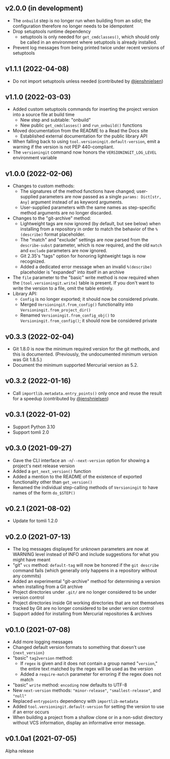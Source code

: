 v2.0.0 (in development)
-----------------------
- The `onbuild` step is no longer run when building from an sdist; the
  configuration therefore no longer needs to be idempotent
- Drop setuptools runtime dependency
    - setuptools is only needed for `get_cmdclasses()`, which should only be
      called in an environment where setuptools is already installed.
- Prevent log messages from being printed twice under recent versions of
  setuptools

v1.1.1 (2022-04-08)
-------------------
- Do not import setuptools unless needed (contributed by
  [@jenshnielsen](https://github.com/jenshnielsen))

v1.1.0 (2022-03-03)
-------------------
- Added custom setuptools commands for inserting the project version into a
  source file at build time
    - New step and subtable: "onbuild"
    - New public `get_cmdclasses()` and `run_onbuild()` functions
- Moved documentation from the README to a Read the Docs site
    - Established external documentation for the public library API
- When falling back to using `tool.versioningit.default-version`, emit a
  warning if the version is not PEP 440-compliant.
- The `versioningit` command now honors the `VERSIONINGIT_LOG_LEVEL`
  environment variable

v1.0.0 (2022-02-06)
-------------------
- Changes to custom methods:
    - The signatures of the method functions have changed; user-supplied
      parameters are now passed as a single `params: Dict[str, Any]` argument
      instead of as keyword arguments.
    - User-supplied parameters with the same names as step-specific method
      arguments are no longer discarded.
- Changes to the "git-archive" method:
    - Lightweight tags are now ignored (by default, but see below) when
      installing from a repository in order to match the behavior of the
      `%(describe)` format placeholder.
    - The "match" and "exclude" settings are now parsed from the
      `describe-subst` parameter, which is now required, and the old `match`
      and `exclude` parameters are now ignored.
    - Git 2.35's "tags" option for honoring lightweight tags is now recognized.
    - Added a dedicated error message when an invalid `%(describe)` placeholder
      is "expanded" into itself in an archive
- The `file` parameter to the "basic" write method is now required when the
  `[tool.versioningit.write]` table is present.  If you don't want to write the
  version to a file, omit the table entirely.
- Library API:
    - `Config` is no longer exported; it should now be considered private.
    - Merged `Versioningit.from_config()` functionality into
      `Versioningit.from_project_dir()`
    - Renamed `Versioningit.from_config_obj()` to `Versioningit.from_config()`;
      it should now be considered private

v0.3.3 (2022-02-04)
-------------------
- Git 1.8.0 is now the minimum required version for the git methods, and this
  is documented.  (Previously, the undocumented minimum version was Git 1.8.5.)
- Document the minimum supported Mercurial version as 5.2.

v0.3.2 (2022-01-16)
-------------------
- Call ``importlib.metadata.entry_points()`` only once and reuse the result for
  a speedup (contributed by [@jenshnielsen](https://github.com/jenshnielsen))

v0.3.1 (2022-01-02)
-------------------
- Support Python 3.10
- Support tomli 2.0

v0.3.0 (2021-09-27)
-------------------
- Gave the CLI interface an `-n`/`--next-version` option for showing a
  project's next release version
- Added a `get_next_version()` function
- Added a mention to the README of the existence of exported functionality
  other than `get_version()`
- Renamed the individual step-calling methods of `Versioningit` to have names
  of the form `do_$STEP()`

v0.2.1 (2021-08-02)
-------------------
- Update for tomli 1.2.0

v0.2.0 (2021-07-13)
-------------------
- The log messages displayed for unknown parameters are now at WARNING level
  instead of INFO and include suggestions for what you might have meant
- "git" `vcs` method: `default-tag` will now be honored if the `git describe`
  command fails (which generally only happens in a repository without any
  commits)
- Added an experimental "git-archive" method for determining a version when
  installing from a Git archive
- Project directories under `.git/` are no longer considered to be under
  version control
- Project directories inside Git working directories that are not themselves
  tracked by Git are no longer considered to be under version control
- Support added for installing from Mercurial repositories & archives

v0.1.0 (2021-07-08)
-------------------
- Add more logging messages
- Changed default version formats to something that doesn't use
  `{next_version}`
- "basic" `tag2version` method:
    - If `regex` is given and it does not contain a group named "`version`,"
      the entire text matched by the regex will be used as the version
    - Added a `require-match` parameter for erroring if the regex does not
      match
- "basic" `write` method: `encoding` now defaults to UTF-8
- New `next-version` methods: `"minor-release"`, `"smallest-release"`, and
  `"null"`
- Replaced `entrypoints` dependency with `importlib-metadata`
- Added `tool.versioningit.default-version` for setting the version to use if
  an error occurs
- When building a project from a shallow clone or in a non-sdist directory
  without VCS information, display an informative error message.

v0.1.0a1 (2021-07-05)
---------------------
Alpha release
